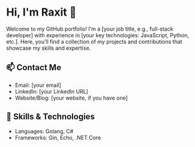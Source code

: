 # Hi, I'm Raxit 👋

Welcome to my GitHub portfolio! I'm a [your job title, e.g., full-stack developer] with experience in [your key technologies: JavaScript, Python, etc.]. Here, you’ll find a collection of my projects and contributions that showcase my skills and expertise.

## 📫 Contact Me
- Email: [your email]
- LinkedIn: [your LinkedIn URL]
- Website/Blog: [your website, if you have one]

## 🚀 Skills & Technologies
- Languages: Golang, C#
- Frameworks: Gin, Echo, .NET Core

